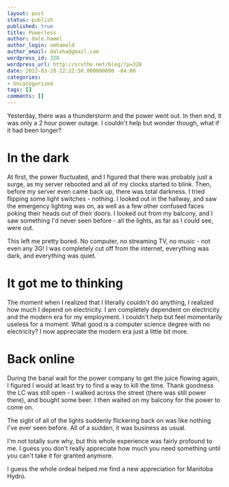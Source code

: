 ```yaml
---
layout: post
status: publish
published: true
title: Powerless
author: dale.hamel
author_login: umhameld
author_email: daleha@gmail.com
wordpress_id: 328
wordpress_url: http://srvthe.net/blog/?p=328
date: 2012-03-20 22:22:50.000000000 -04:00
categories:
- Uncategorized
tags: []
comments: []
---
```

<p>Yesterday, there was a thunderstorm and the power went out. In then end, it was only a 2 hour power outage. I couldn't help but wonder though, what if it had been longer?</p>

<h1>In the dark</h1>

<p>At first, the power fluctuated, and I figured that there was probably just a surge, as my server rebooted and all of my clocks started to blink. Then, before my server even came back up, there was total darkness. I tried flipping some light switches - nothing. I looked out in the hallway, and saw the emergency lighting was on, as well as a few other confused faces poking their heads out of their doors. I looked out from my balcony, and I saw something I'd never seen before - all the lights, as far as I could see, were out.</p>

<p>This left me pretty bored. No computer, no streaming TV, no music - not even any 3G! I was completely cut off from the internet, everything was dark, and everything was quiet.</p>

<h1>It got me to thinking</h1>

<p>The moment when I realized that I literally couldn't do anything, I realized how much I depend on electricity. I am completely dependent on electricity and the modern era for my employment. I couldn't help but feel momentarily useless for a moment. What good is a computer science degree with no electricity? I now appreciate the modern era just a little bit more.</p>

<h1>Back online</h1>

<p>During the banal wait for the power company to get the juice flowing again, I figured I would at least try to find a way to kill the time. Thank goodness the LC was still open - I walked across the street (there was still power there), and bought some beer. I then waited on my balcony for the power to come on.</p>

<p>The sight of all of the lights suddenly flickering back on was like nothing I've ever seen before. All of a sudden, it was business as usual.</p>

<p>I'm not totally sure why, but this whole experience was fairly profound to me. I guess you don't really appreciate how much you need something until you can't take it for granted anymore.</p>

<p>I guess the whole ordeal helped me find a new appreciation for Manitoba Hydro.</p>

